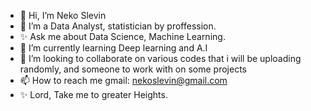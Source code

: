 - 👋 Hi, I’m Neko Slevin
- 👀 I’m a Data Analyst, statistician by proffession.
- ✨ Ask me about Data Science, Machine Learning.
- 🌱 I’m currently learning Deep learning and A.I
- 💞️ I’m looking to collaborate on various codes that i will be uploading randomly, and someone to work with on some projects 
- 📫 How to reach me gmail: nekoslevin@gmail.com
- ✨ Lord, Take me to greater Heights.

<!---
Prolific144/Prolific144 is a ✨ special  repository because its `README.md` (this file) appears on your GitHub profile.
You can click the Preview link to take a look at your changes.
--->
